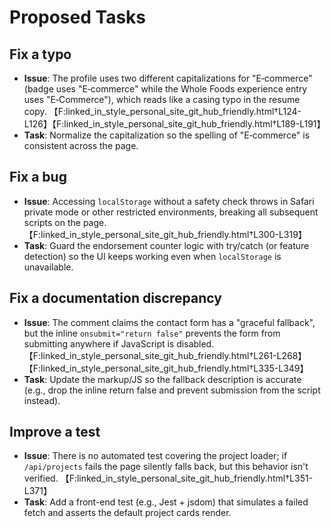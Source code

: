 # Proposed Tasks

## Fix a typo
- **Issue**: The profile uses two different capitalizations for "E‑commerce" (badge uses "E‑commerce" while the Whole Foods experience entry uses "E‑Commerce"), which reads like a casing typo in the resume copy. 【F:linked_in_style_personal_site_git_hub_friendly.html†L124-L126】【F:linked_in_style_personal_site_git_hub_friendly.html†L189-L191】
- **Task**: Normalize the capitalization so the spelling of "E‑commerce" is consistent across the page.

## Fix a bug
- **Issue**: Accessing `localStorage` without a safety check throws in Safari private mode or other restricted environments, breaking all subsequent scripts on the page. 【F:linked_in_style_personal_site_git_hub_friendly.html†L300-L319】
- **Task**: Guard the endorsement counter logic with try/catch (or feature detection) so the UI keeps working even when `localStorage` is unavailable.

## Fix a documentation discrepancy
- **Issue**: The comment claims the contact form has a "graceful fallback", but the inline `onsubmit="return false"` prevents the form from submitting anywhere if JavaScript is disabled. 【F:linked_in_style_personal_site_git_hub_friendly.html†L261-L268】【F:linked_in_style_personal_site_git_hub_friendly.html†L335-L349】
- **Task**: Update the markup/JS so the fallback description is accurate (e.g., drop the inline return false and prevent submission from the script instead).

## Improve a test
- **Issue**: There is no automated test covering the project loader; if `/api/projects` fails the page silently falls back, but this behavior isn't verified. 【F:linked_in_style_personal_site_git_hub_friendly.html†L351-L371】
- **Task**: Add a front-end test (e.g., Jest + jsdom) that simulates a failed fetch and asserts the default project cards render.
